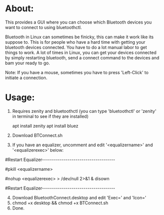 # About:
This provides a GUI where you can choose which Bluetooth devices you want to connect to using bluetoothctl.

Bluetooth in Linux can sometimes be finicky, this can make it work like its suppose to.  This is for people who have a hard time with getting your bluetooth devices connected.  You have to do a lot manual labor to get things to work.  A lot of times in Linux, you can get your devices connected by simply restarting bluetooth, send a connect command to the devices and bam your ready to go.

Note:  If you have a mouse, sometimes you have to press 'Left-Click' to initiate a connection.

# Usage:

1.  Requires zenity and bluetoothctl (you can type 'bluetoothctl' or 'zenity' in terminal to see if they are installed)
 
    apt install zenity
    apt install bluez
  
2.  Download BTConnect.sh
3.  If you have an equalizer, uncomment and edit '<equalizername\>' and '<equalizerexec\>' below:

 #Restart Equalizer-------------------------------------
 
  #pkill <equalizername\>
  
  #nohup <equalizerexec\> > /dev/null 2>&1 & disown

 #Restart Equalizer-------------------------------------

 
4.  Download BluetoothConnect.desktop and edit 'Exec=' and 'Icon='
5.  chmod +x desktop && chmod +x BTConnect.sh
6.  Done.
